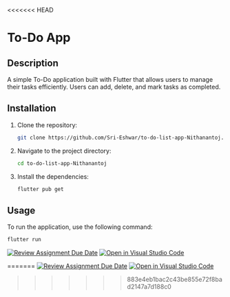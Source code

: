 <<<<<<< HEAD
# To-Do App

## Description
A simple To-Do application built with Flutter that allows users to manage their tasks efficiently. Users can add, delete, and mark tasks as completed.

## Installation
1. Clone the repository:
   ```bash
   git clone https://github.com/Sri-Eshwar/to-do-list-app-Nithanantoj.git
   ```
2. Navigate to the project directory:
   ```bash
   cd to-do-list-app-Nithanantoj
   ```
3. Install the dependencies:
   ```bash
   flutter pub get
   ```

## Usage
To run the application, use the following command:
```bash
flutter run
```

[![Review Assignment Due Date](https://classroom.github.com/assets/deadline-readme-button-22041afd0340ce965d47ae6ef1cefeee28c7c493a6346c4f15d667ab976d596c.svg)](https://classroom.github.com/a/Q7k4NN87)
[![Open in Visual Studio Code](https://classroom.github.com/assets/open-in-vscode-2e0aaae1b6195c2367325f4f02e2d04e9abb55f0b24a779b69b11b9e10269abc.svg)](https://classroom.github.com/online_ide?assignment_repo_id=18674408&assignment_repo_type=AssignmentRepo)

=======
[![Review Assignment Due Date](https://classroom.github.com/assets/deadline-readme-button-22041afd0340ce965d47ae6ef1cefeee28c7c493a6346c4f15d667ab976d596c.svg)](https://classroom.github.com/a/Q7k4NN87)
[![Open in Visual Studio Code](https://classroom.github.com/assets/open-in-vscode-2e0aaae1b6195c2367325f4f02e2d04e9abb55f0b24a779b69b11b9e10269abc.svg)](https://classroom.github.com/online_ide?assignment_repo_id=18674408&assignment_repo_type=AssignmentRepo)
>>>>>>> 883e4eb1bac2c43be855e72f8bad2147a7d188c0
